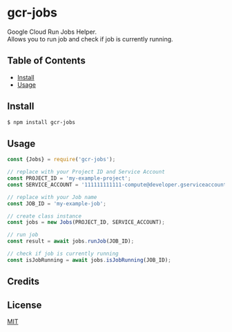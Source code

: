 # gcr-jobs

Google Cloud Run Jobs Helper.  
Allows you to run job and check if job is currently running.

## Table of Contents

- [Install](#Install)
- [Usage](#Usage)

## Install

```bash
$ npm install gcr-jobs
```

## Usage

```js
const {Jobs} = require('gcr-jobs');

// replace with your Project ID and Service Account
const PROJECT_ID = 'my-example-project';
const SERVICE_ACCOUNT = '111111111111-compute@developer.gserviceaccount.com';

// replace with your Job name
const JOB_ID = 'my-example-job';

// create class instance
const jobs = new Jobs(PROJECT_ID, SERVICE_ACCOUNT);

// run job
const result = await jobs.runJob(JOB_ID);

// check if job is currently running
const isJobRunning = await jobs.isJobRunning(JOB_ID);
```

## Credits


## License

[MIT](LICENSE)
